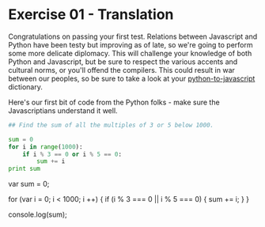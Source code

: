 Exercise 01 - Translation
=========================

Congratulations on passing your first test. Relations between Javascript and Python have been testy but improving as of late, so we're going to perform some more delicate diplomacy. This will challenge your knowledge of both Python and Javascript, but be sure to respect the various accents and cultural norms, or you'll offend the compilers. This could result in war between our peoples, so be sure to take a look at your [python-to-javascript](https://github.com/hackbrightacademy/Javascript1) dictionary. 

Here's our first bit of code from the Python folks - make sure the Javascriptians understand it well.

```python
## Find the sum of all the multiples of 3 or 5 below 1000.

sum = 0
for i in range(1000):
    if i % 3 == 0 or i % 5 == 0:
        sum += i
print sum

```


var sum = 0;

for (var i = 0; i < 1000; i ++) {
    if (i % 3 === 0 || i % 5 === 0) {
        sum += i;
}
}

console.log(sum);